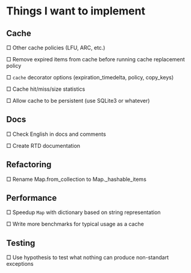 # Things I want to implement

## Cache

□ Other cache policies (LFU, ARC, etc.)

□ Remove expired items from cache before running cache replacement policy

□ `cache` decorator options (expiration_timedelta, policy, copy_keys)

□ Cache hit/miss/size statistics

□ Allow cache to be persistent (use SQLite3 or whatever)

## Docs

□ Check English in docs and comments

□ Create RTD documentation

## Refactoring

□ Rename Map.from_collection to Map._hashable_items

## Performance

□ Speedup `Map` with dictionary based on string representation

□ Write more benchmarks for typical usage as a cache

## Testing

□ Use hypothesis to test what nothing can produce non-standart exceptions
